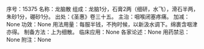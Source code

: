 序号：15375
名称：龙脑散
组成：龙脑1分，石膏2两（细研，水飞），滑石半两，朱砂1分，硼砂1分。
出处：《圣惠》卷三十五。
主治：咽喉闭塞疼痛。
加减：None
功效：None
用法用量：每服半钱，不拘时候，以新汲水调下。绵裹含咽津亦得。
制备方法：上为细散。
临床应用：None
各家论述：None
用药禁忌：None
附注：None
